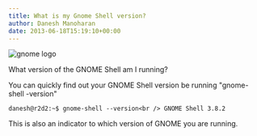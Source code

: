 ```yaml
---
title: What is my Gnome Shell version?
author: Danesh Manoharan
date: 2013-06-18T15:19:10+00:00
---
```

![gnome logo](/wp-content/uploads/2013/06/gnome-logo.png)

What version of the GNOME Shell am I running?

You can quickly find out your GNOME Shell version be running "gnome-shell -version"

`danesh@r2d2:~$ gnome-shell --version<br />
GNOME Shell 3.8.2`

This is also an indicator to which version of GNOME you are running.

 [1]: /wp-content/uploads/2013/06/gnome-logo.png
